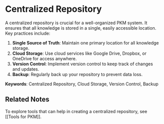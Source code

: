 # Centralized Repository

A centralized repository is crucial for a well-organized PKM system. It ensures that all knowledge is stored in a single, easily accessible location. Key practices include:

1. **Single Source of Truth**: Maintain one primary location for all knowledge storage.
2. **Cloud Storage**: Use cloud services like Google Drive, Dropbox, or OneDrive for access anywhere.
3. **Version Control**: Implement version control to keep track of changes and updates.
4. **Backup**: Regularly back up your repository to prevent data loss.

**Keywords**: Centralized Repository, Cloud Storage, Version Control, Backup


## Related Notes

To explore tools that can help in creating a centralized repository, see [[Tools for PKM]].